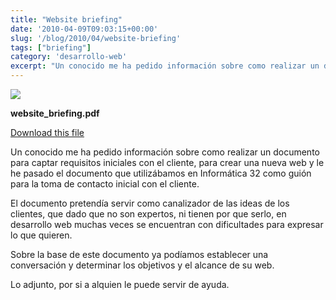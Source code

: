 ```yaml
---
title: "Website briefing"
date: '2010-04-09T09:03:15+00:00'
slug: '/blog/2010/04/website-briefing'
tags: ["briefing"]
category: 'desarrollo-web'
excerpt: "Un conocido me ha pedido información sobre como realizar un documento para captar requisitos iniciales con el cliente."
---
```

[![](/post-182/images/pdf.png)](http://static.squarespace.com/static/5303797ae4b0c6ad9e43f072/5303ce80e4b0400995a883d6/5303cf32e4b0400995a88aea/1392758578962/website-briefing?format=original)

**website\_briefing.pdf**

[Download this file](http://posterous.com/getfile/files.posterous.com/jorgegorka/dIcz9CveJRKXFpYxWFwkQswj7pbwDtNHMHHmfRDvxWxZykMsAF0mgsAnIA4a/website_briefing.pdf)

Un conocido me ha pedido información sobre como realizar un documento para captar requisitos iniciales con el cliente, para crear una nueva web y le he pasado el documento que utilizábamos en Informática 32 como guión para la toma de contacto inicial con el cliente.

El documento pretendía servir como canalizador de las ideas de los clientes, que dado que no son expertos, ni tienen por que serlo, en desarrollo web muchas veces se encuentran con dificultades para expresar lo que quieren.

Sobre la base de este documento ya podíamos establecer una conversación y determinar los objetivos y el alcance de su web.

Lo adjunto, por si a alquien le puede servir de ayuda.
